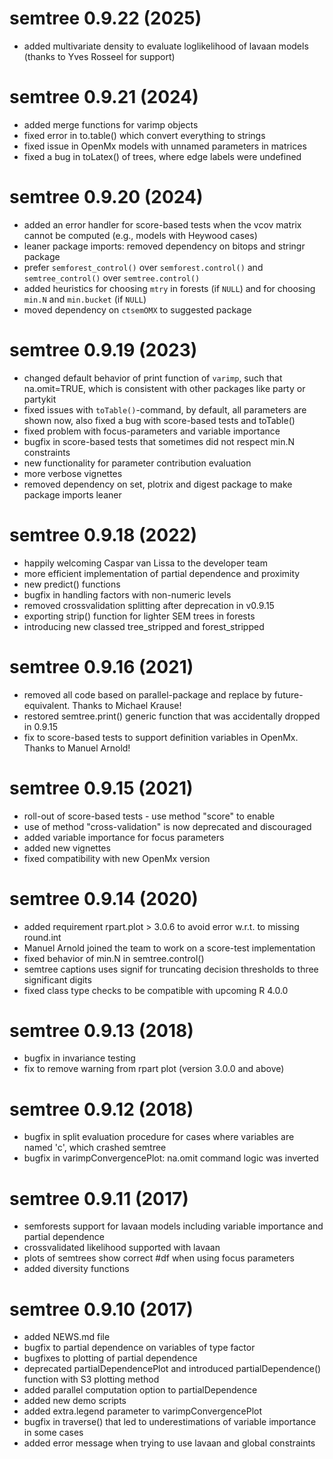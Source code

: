 # semtree 0.9.22 (2025)

- added multivariate density to evaluate loglikelihood of lavaan models (thanks
 to Yves Rosseel for support)

# semtree 0.9.21 (2024)

- added merge functions for varimp objects
- fixed error in to.table() which convert everything to strings
- fixed issue in OpenMx models with unnamed parameters in matrices
- fixed a bug in toLatex() of trees, where edge labels were undefined

# semtree 0.9.20 (2024)

- added an error handler for score-based tests when the vcov matrix cannot be computed (e.g., models with Heywood cases)
- leaner package imports: removed dependency on bitops and stringr package
- prefer `semforest_control()` over `semforest.control()` and `semtree_control()` over `semtree.control()`
- added heuristics for choosing `mtry` in forests (if `NULL`) and for choosing `min.N` and `min.bucket` (if `NULL`)
- moved dependency on `ctsemOMX` to suggested package

# semtree 0.9.19 (2023)

- changed default behavior of print function of `varimp`, such that na.omit=TRUE, which is consistent with other packages like party or partykit
- fixed issues with `toTable()`-command, by default, all parameters are shown now, also fixed a bug with score-based tests and toTable()
- fixed problem with focus-parameters and variable importance
- bugfix in score-based tests that sometimes did not respect min.N constraints
- new functionality for parameter contribution evaluation
- more verbose vignettes
- removed dependency on set, plotrix and digest package to make package imports leaner

# semtree 0.9.18 (2022)

- happily welcoming Caspar van Lissa to the developer team
- more efficient implementation of partial dependence and proximity
- new predict() functions
- bugfix in handling factors with non-numeric levels
- removed crossvalidation splitting after deprecation in v0.9.15
- exporting strip() function for lighter SEM trees in forests
- introducing new classed tree_stripped and forest_stripped

# semtree 0.9.16 (2021)

- removed all code based on parallel-package and replace by future-equivalent. Thanks to Michael Krause!
- restored semtree.print() generic function that was accidentally dropped in 0.9.15
- fix to score-based tests to support definition variables in OpenMx. Thanks to Manuel Arnold!

# semtree 0.9.15 (2021)

- roll-out of score-based tests - use method "score" to enable 
- use of method "cross-validation" is now deprecated and discouraged
- added variable importance for focus parameters
- added new vignettes
- fixed compatibility with new OpenMx version

# semtree 0.9.14 (2020)

- added requirement rpart.plot > 3.0.6 to avoid error w.r.t. to missing round.int
- Manuel Arnold joined the team to work on a score-test implementation
- fixed behavior of min.N in semtree.control()
- semtree captions uses signif for truncating decision thresholds to three significant digits
- fixed class type checks to be compatible with upcoming R 4.0.0

# semtree 0.9.13 (2018)

- bugfix in invariance testing 
- fix to remove warning from rpart plot (version 3.0.0 and above)

# semtree 0.9.12 (2018)

- bugfix in split evaluation procedure for cases where variables are named 'c', which crashed semtree
- bugfix in varimpConvergencePlot: na.omit command logic was inverted

# semtree 0.9.11 (2017)

- semforests support for lavaan models including variable importance and partial dependence
- crossvalidated likelihood supported with lavaan
- plots of semtrees show correct #df when using focus parameters
- added diversity functions

# semtree 0.9.10 (2017)

- added NEWS.md file
- bugfix to partial dependence on variables of type factor
- bugfixes to plotting of partial dependence
- deprecated partialDependencePlot and introduced partialDependence() function with S3 plotting method
- added parallel computation option to partialDependence
- added new demo scripts
- added extra.legend parameter to varimpConvergencePlot
- bugfix in traverse() that led to underestimations of variable importance in some cases
- added error message when trying to use lavaan and global constraints
